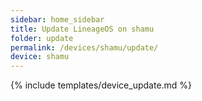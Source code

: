 ```yaml
---
sidebar: home_sidebar
title: Update LineageOS on shamu
folder: update
permalink: /devices/shamu/update/
device: shamu
---
```

{% include templates/device_update.md %}
